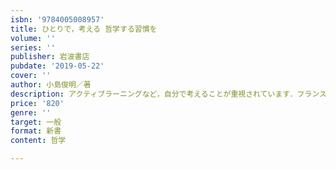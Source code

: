 ```yaml
---
isbn: '9784005008957'
title: ひとりで，考える 哲学する習慣を
volume: ''
series: ''
publisher: 岩波書店
pubdate: '2019-05-22'
cover: ''
author: 小島俊明／著
description: アクティブラーニングなど，自分で考えることが重視されています．フランスの事例を紹介しながら「考える」について考えます．
price: '820'
genre: ''
target: 一般
format: 新書
content: 哲学

---
```

